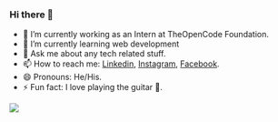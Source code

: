 ### Hi there 👋

- 🔭 I’m currently working as an Intern at TheOpenCode Foundation.
- 🌱 I’m currently learning web development
- 💬 Ask me about any tech related stuff.
- 📫 How to reach me: [Linkedin](https://www.linkedin.com/in/adarsh-narayanan-44b31575/), [Instagram](https://www.instagram.com/the_amateur_guitarist/), [Facebook](https://www.facebook.com/AAApod/).
- 😄 Pronouns: He/His.
- ⚡ Fun fact: I love playing the guitar 🎸.
<img src="https://github-readme-stats.vercel.app/api?username=Adarsh88&&show_icons=true&title_color=ffffff&icon_color=bb2acf&text_color=daf7dc&bg_color=151515">

